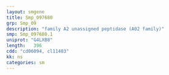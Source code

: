 ```yaml
---
layout: smgene
title: Smp_097680
grp: Smp_09
description: "family A2 unassigned peptidase (A02 family)"
smp: Smp_097680.1
uniprot: "G4LXB8"
length:   396
cdd: "cd06094, cl11403"
kk: ns
categories: sm
---
```

